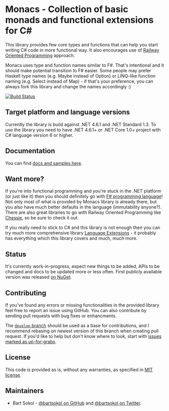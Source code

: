# Monacs - Collection of basic monads and functional extensions for C#

This library provides few core types and functions that can help you start writing C# code in more functional way.
It also encourages use of [Railway Oriented Programming](https://fsharpforfunandprofit.com/rop/) approach.

Monacs uses type and function names similar to F#. That's intentional and it should make potential transition to F# easier.
Some people may prefer Haskell type names (e.g. Maybe instead of Option) or LINQ-like function naming (e.g. Select instead of Map) - if that's your preference, you can always fork this library and change the names accordingly :)

[![Build Status](https://travis-ci.org/MonacsLib/Monacs.svg?branch=master)](https://travis-ci.org/MonacsLib/Monacs)

## Target platform and language versions

Currently the library is build against .NET 4.6.1 and .NET Standard 1.3. To use the library you need to have .NET 4.6.1+ or .NET Core 1.0+ project with C# language version 6 or higher.

## Documentation

You can find [docs and samples here](docs/Index.md).

## Want more?

If you're into functional programming and you're stuck in the .NET platform (or just like it) then you should definitely go with [F# programming language](http://fsharp.org/)!
Not only most of what is provided by Monacs library is already there, but you also have much better defaults in the language (immutability anyone?).
There are also great libraries to go with Railway Oriented Programming like [Chessie](http://fsprojects.github.io/Chessie/), so be sure to check it out.

If you really need to stick to C# and this library is not enough then you can try much more comprehensive library [Language Extensions](https://github.com/louthy/language-ext) - it probably has everything which this library covers and much, much more.

## Status

It's currently work-in-progress, expect new things to be added, APIs to be changed and docs to be updated more or less often. First publicly available version was released [on NuGet](https://www.nuget.org/packages/Monacs.Core/).

## Contributing

If you've found any errors or missing functionalities in the provided library feel free to report an issue using GitHub.
You can also contribute by sending pull requests with bug fixes or enhancments.

The [`develop` branch](https://github.com/MonacsLib/Monacs/tree/develop) should be used as a base for contributions, and I recommend rebasing on newest version of this branch when creating pull request. If you'd like to help but don't know where to look, start with [issues marked as up-for-grabs](https://github.com/MonacsLib/Monacs/labels/up-for-grabs).

## License

This code is provided as is, without any warranties, as specified in [MIT license](LICENSE).

## Maintainers

* Bart Sokol - [@bartsokol on GitHub](https://github.com/bartsokol/) and [@bartsokol on Twitter](https://twitter.com/bartsokol).